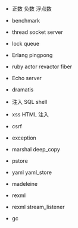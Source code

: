 - 正数 负数 浮点数
- benchmark
- thread socket server
- lock queue
- Erlang pingpong
- ruby actor revactor fiber
- Echo server
- dramatis

- 注入 SQL shell
- xss HTML 注入
- csrf

- exception

- marshal deep_copy
- pstore
- yaml yaml_store
- madeleine
- rexml
- rexml stream_listener

- gc
